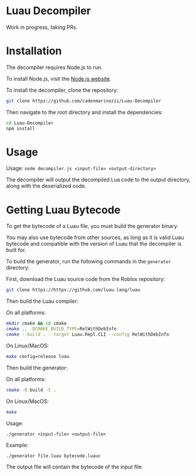 # Luau Decompiler

Work in progress, taking PRs.

# Installation

The decompiler requires Node.js to run.

To install Node.js, visit the [Node.js website](https://nodejs.org/).

To install the decompiler, clone the repository:

```bash
git clone https://github.com/cadenmarinozzi/Luau-Decompiler
```

Then navigate to the root directory and install the dependencies:

```bash
cd Luau-Decompiler
npm install
```

# Usage

Usage: `node decompiler.js <input-file> <output-directory>`

The decompiler will output the decompiled Lua code to the output directory, along with the deserialized code.

# Getting Luau Bytecode

To get the bytecode of a Luau file, you must build the generator binary.

You may also use bytecode from other sources, as long as it is valid Luau bytecode and compatible with the version of Luau that the decompiler is built for.

To build the generator, run the following commands in the `generator` directory:

First, download the Luau source code from the Roblox repository:

```bash
git clone https://https://github.com/luau-lang/luau
```

Then build the Luau compiler:

On all platforms:

```bash
mkdir cmake && cd cmake
cmake .. -DCMAKE_BUILD_TYPE=RelWithDebInfo
cmake --build . --target Luau.Repl.CLI --config RelWithDebInfo
```

On Linux/MacOS:

```bash
make config=release luau
```

Then build the generator:

On all platforms:

```bash
cmake -B build -S .
```

On Linux/MacOS:

```bash
make
```

Usage:

`./generator <input-file> <output-file>`

Example:

```bash
./generator file.luau bytecode.luauc
```

The output file will contain the bytecode of the input file.
